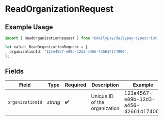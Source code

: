 # ReadOrganizationRequest

## Example Usage

```typescript
import { ReadOrganizationRequest } from "@dailypay/dailypay-typescript-sdk/models/operations";

let value: ReadOrganizationRequest = {
  organizationId: "123e4567-e89b-12d3-a456-426614174000",
};
```

## Fields

| Field                                | Type                                 | Required                             | Description                          | Example                              |
| ------------------------------------ | ------------------------------------ | ------------------------------------ | ------------------------------------ | ------------------------------------ |
| `organizationId`                     | *string*                             | :heavy_check_mark:                   | Unique ID of the organization        | 123e4567-e89b-12d3-a456-426614174000 |